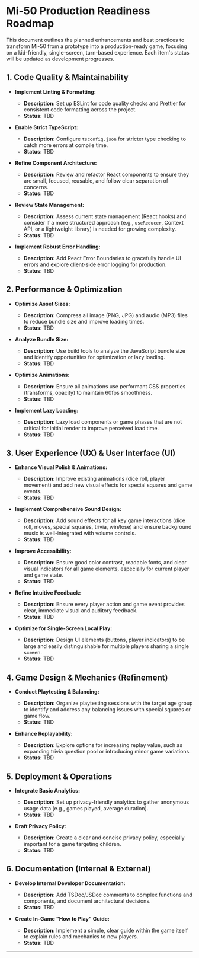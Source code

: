 # Mi-50 Production Readiness Roadmap

This document outlines the planned enhancements and best practices to transform Mi-50 from a prototype into a production-ready game, focusing on a kid-friendly, single-screen, turn-based experience. Each item's status will be updated as development progresses.

## 1. Code Quality & Maintainability

-   **Implement Linting & Formatting:**
    -   **Description:** Set up ESLint for code quality checks and Prettier for consistent code formatting across the project.
    -   **Status:** TBD

-   **Enable Strict TypeScript:**
    -   **Description:** Configure `tsconfig.json` for stricter type checking to catch more errors at compile time.
    -   **Status:** TBD

-   **Refine Component Architecture:**
    -   **Description:** Review and refactor React components to ensure they are small, focused, reusable, and follow clear separation of concerns.
    -   **Status:** TBD

-   **Review State Management:**
    -   **Description:** Assess current state management (React hooks) and consider if a more structured approach (e.g., `useReducer`, Context API, or a lightweight library) is needed for growing complexity.
    -   **Status:** TBD

-   **Implement Robust Error Handling:**
    -   **Description:** Add React Error Boundaries to gracefully handle UI errors and explore client-side error logging for production.
    -   **Status:** TBD

## 2. Performance & Optimization

-   **Optimize Asset Sizes:**
    -   **Description:** Compress all image (PNG, JPG) and audio (MP3) files to reduce bundle size and improve loading times.
    -   **Status:** TBD

-   **Analyze Bundle Size:**
    -   **Description:** Use build tools to analyze the JavaScript bundle size and identify opportunities for optimization or lazy loading.
    -   **Status:** TBD

-   **Optimize Animations:**
    -   **Description:** Ensure all animations use performant CSS properties (transforms, opacity) to maintain 60fps smoothness.
    -   **Status:** TBD

-   **Implement Lazy Loading:**
    -   **Description:** Lazy load components or game phases that are not critical for initial render to improve perceived load time.
    -   **Status:** TBD

## 3. User Experience (UX) & User Interface (UI)

-   **Enhance Visual Polish & Animations:**
    -   **Description:** Improve existing animations (dice roll, player movement) and add new visual effects for special squares and game events.
    -   **Status:** TBD

-   **Implement Comprehensive Sound Design:**
    -   **Description:** Add sound effects for all key game interactions (dice roll, moves, special squares, trivia, win/lose) and ensure background music is well-integrated with volume controls.
    -   **Status:** TBD

-   **Improve Accessibility:**
    -   **Description:** Ensure good color contrast, readable fonts, and clear visual indicators for all game elements, especially for current player and game state.
    -   **Status:** TBD

-   **Refine Intuitive Feedback:**
    -   **Description:** Ensure every player action and game event provides clear, immediate visual and auditory feedback.
    -   **Status:** TBD

-   **Optimize for Single-Screen Local Play:**
    -   **Description:** Design UI elements (buttons, player indicators) to be large and easily distinguishable for multiple players sharing a single screen.
    -   **Status:** TBD

## 4. Game Design & Mechanics (Refinement)

-   **Conduct Playtesting & Balancing:**
    -   **Description:** Organize playtesting sessions with the target age group to identify and address any balancing issues with special squares or game flow.
    -   **Status:** TBD

-   **Enhance Replayability:**
    -   **Description:** Explore options for increasing replay value, such as expanding trivia question pool or introducing minor game variations.
    -   **Status:** TBD

## 5. Deployment & Operations

-   **Integrate Basic Analytics:**
    -   **Description:** Set up privacy-friendly analytics to gather anonymous usage data (e.g., games played, average duration).
    -   **Status:** TBD

-   **Draft Privacy Policy:**
    -   **Description:** Create a clear and concise privacy policy, especially important for a game targeting children.
    -   **Status:** TBD

## 6. Documentation (Internal & External)

-   **Develop Internal Developer Documentation:**
    -   **Description:** Add TSDoc/JSDoc comments to complex functions and components, and document architectural decisions.
    -   **Status:** TBD

-   **Create In-Game "How to Play" Guide:**
    -   **Description:** Implement a simple, clear guide within the game itself to explain rules and mechanics to new players.
    -   **Status:** TBD

---
